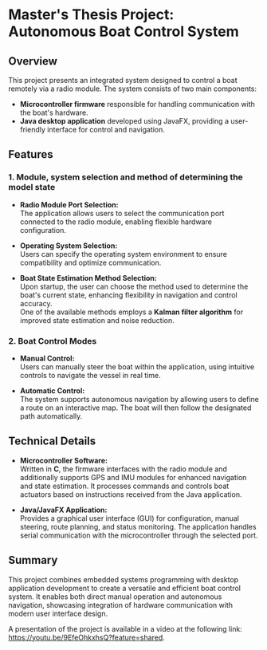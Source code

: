# Master's Thesis Project: Autonomous Boat Control System

## Overview

This project presents an integrated system designed to control a boat remotely via a radio module. The system consists of two main components:

- **Microcontroller firmware** responsible for handling communication with the boat's hardware.
- **Java desktop application** developed using JavaFX, providing a user-friendly interface for control and navigation.

## Features

### 1. Module, system selection and method of determining the model state

- **Radio Module Port Selection:**  
  The application allows users to select the communication port connected to the radio module, enabling flexible hardware configuration.

- **Operating System Selection:**  
  Users can specify the operating system environment to ensure compatibility and optimize communication.

- **Boat State Estimation Method Selection:**  
  Upon startup, the user can choose the method used to determine the boat's current state, enhancing flexibility in navigation and control accuracy.  
  One of the available methods employs a **Kalman filter algorithm** for improved state estimation and noise reduction.

### 2. Boat Control Modes

- **Manual Control:**  
  Users can manually steer the boat within the application, using intuitive controls to navigate the vessel in real time.

- **Automatic Control:**  
  The system supports autonomous navigation by allowing users to define a route on an interactive map. The boat will then follow the designated path automatically.

## Technical Details

- **Microcontroller Software:**  
  Written in **C**, the firmware interfaces with the radio module and additionally supports GPS and IMU modules for enhanced navigation and state estimation. It processes commands and controls boat actuators based on instructions received from the Java application.

- **Java/JavaFX Application:**  
  Provides a graphical user interface (GUI) for configuration, manual steering, route planning, and status monitoring. The application handles serial communication with the microcontroller through the selected port.

## Summary

This project combines embedded systems programming with desktop application development to create a versatile and efficient boat control system. It enables both direct manual operation and autonomous navigation, showcasing integration of hardware communication with modern user interface design.

A presentation of the project is available in a video at the following link: https://youtu.be/9EfeOhkxhsQ?feature=shared.
